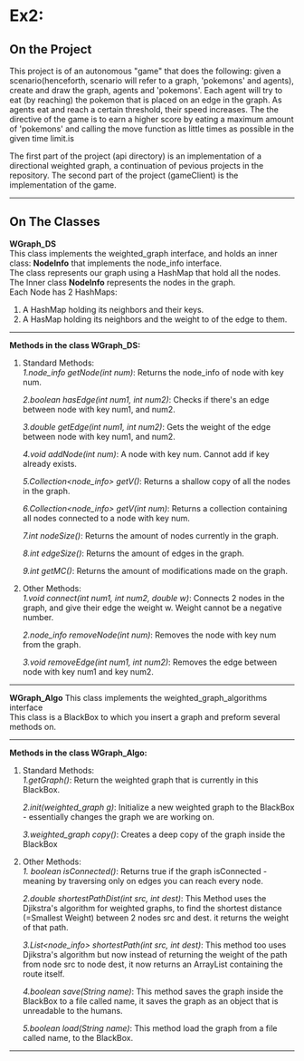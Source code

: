 # Ex2:
## **On the Project**
 This project is of an autonomous "game" that does the following:
 given a scenario(henceforth, scenario will refer to a graph, 'pokemons' and agents), create and draw the graph, agents and 'pokemons'.
 Each agent will try to eat (by reaching) the pokemon that is placed on an edge in the graph.
 As agents eat and reach a certain threshold, their speed increases. 
 The the directive of the game is to earn a higher score by eating a maximum amount of 'pokemons' and calling the move function as little times as possible in the given time    limit.is  
 
 The first part of the project (api directory) is an implementation of a directional weighted graph, a continuation of pevious projects in the repository.
 The second part of the project (gameClient) is the implementation of the game.
***

## **On The Classes**
 **WGraph_DS**  
 This class implements the weighted_graph interface, and holds an inner class: **NodeInfo** that implements the node_info interface.  
 The class represents our graph using a HashMap that hold all the nodes.    
 The Inner class **NodeInfo** represents the nodes in the graph.  
 Each Node has 2 HashMaps:
   1. A HashMap holding its neighbors and their keys.
   2. A HasMap holding its neighbors and the weight to of the edge to them. 
   
 ***
 
**Methods in the class WGraph_DS:**    
 1. Standard Methods:  
    _1.node_info getNode(int num)_: Returns the node_info of node with key num.     
  
    _2.boolean hasEdge(int num1, int num2)_: Checks if there's an edge between node with key num1, and num2. 
   
    _3.double getEdge(int num1, int num2)_:  Gets the weight of the edge between node with key num1, and num2.    
    
    _4.void addNode(int num)_:  A node with key num. Cannot add if key already exists.  
    
    _5.Collection<node_info> getV()_: Returns a shallow copy of all the nodes in the graph.
    
    _6.Collection<node_info> getV(int num)_: Returns a collection containing all nodes connected to a node with key num.
    
    _7.int nodeSize()_: Returns the amount of nodes currently in the graph.
    
    _8.int edgeSize()_: Returns the amount of edges in the graph.
    
    _9.int getMC()_: Returns the amount of modifications made on the graph.
    
  
  2. Other Methods:   
    _1.void connect(int num1, int num2, double w)_: Connects 2 nodes in the graph, and give their edge the weight w. Weight cannot be a negative number. 
     
      _2.node_info removeNode(int num)_: Removes the node with key num from the graph.  
      
      _3.void removeEdge(int num1, int num2)_: Removes the edge between node with key num1 and key num2.
    
   ***
 **WGraph_Algo** 
  This class implements the weighted_graph_algorithms interface  
  This class is a BlackBox to which you insert a graph and preform several methods on.
***
**Methods in the class WGraph_Algo:**
1. Standard Methods:  
    _1.getGraph()_: Return the weighted graph that is currently in this BlackBox.
    
    _2.init(weighted_graph g)_: Initialize a new weighted graph to the BlackBox - essentially changes the graph we are working on.  
      
    _3.weighted_graph copy()_: Creates a deep copy of the graph inside the BlackBox  
    
 2. Other Methods:  
  _1. boolean isConnected()_: Returns true if the graph isConnected - meaning by traversing only on edges you can reach every node. 
   
    _2.double shortestPathDist(int src, int dest)_: This Method uses the Djikstra's algorithm for weighted graphs, to find the shortest distance 
    (=Smallest Weight) between 2 nodes src and dest.
    it returns the weight of that path.  
    
    _3.List<node_info> shortestPath(int src, int dest)_: This method too uses Djikstra's algorithm but now instead of returning
    the weight of the path from node src to node dest, it now returns an ArrayList containing the route itself.  
    
    _4.boolean save(String name)_: This method saves the graph inside the BlackBox to a file called name, it saves the graph as an object that is unreadable to the humans.  
    
    _5.boolean load(String name)_: This method load the graph from a file called name, to the BlackBox.
    
***
